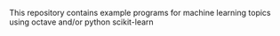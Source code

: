 This repository contains example programs for machine learning topics using octave and/or python scikit-learn

